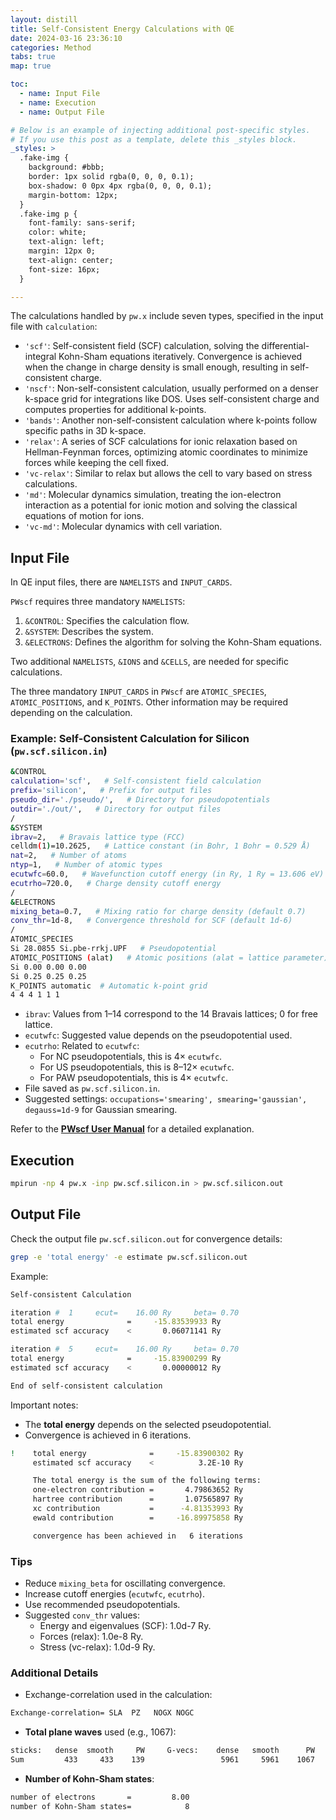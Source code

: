 ```yaml
---
layout: distill
title: Self-Consistent Energy Calculations with QE
date: 2024-03-16 23:36:10
categories: Method
tabs: true
map: true

toc:
  - name: Input File
  - name: Execution
  - name: Output File

# Below is an example of injecting additional post-specific styles.
# If you use this post as a template, delete this _styles block.
_styles: >
  .fake-img {
    background: #bbb;
    border: 1px solid rgba(0, 0, 0, 0.1);
    box-shadow: 0 0px 4px rgba(0, 0, 0, 0.1);
    margin-bottom: 12px;
  }
  .fake-img p {
    font-family: sans-serif;
    color: white;
    text-align: left;
    margin: 12px 0;
    text-align: center;
    font-size: 16px;
  }

---
```


The calculations handled by `pw.x` include seven types, specified in the input file with `calculation`:

- `'scf'`: Self-consistent field (SCF) calculation, solving the differential-integral Kohn-Sham equations iteratively. Convergence is achieved when the change in charge density is small enough, resulting in self-consistent charge.
- `'nscf'`: Non-self-consistent calculation, usually performed on a denser k-space grid for integrations like DOS. Uses self-consistent charge and computes properties for additional k-points.
- `'bands'`: Another non-self-consistent calculation where k-points follow specific paths in 3D k-space.
- `'relax'`: A series of SCF calculations for ionic relaxation based on Hellman-Feynman forces, optimizing atomic coordinates to minimize forces while keeping the cell fixed.
- `'vc-relax'`: Similar to relax but allows the cell to vary based on stress calculations.
- `'md'`: Molecular dynamics simulation, treating the ion-electron interaction as a potential for ionic motion and solving the classical equations of motion for ions.
- `'vc-md'`: Molecular dynamics with cell variation.

## Input File

In QE input files, there are `NAMELISTS` and `INPUT_CARDS`.

`PWscf` requires three mandatory `NAMELISTS`:

1. `&CONTROL`: Specifies the calculation flow.
2. `&SYSTEM`: Describes the system.
3. `&ELECTRONS`: Defines the algorithm for solving the Kohn-Sham equations.

Two additional `NAMELISTS`, `&IONS` and `&CELLS`, are needed for specific calculations.

The three mandatory `INPUT_CARDS` in `PWscf` are `ATOMIC_SPECIES`, `ATOMIC_POSITIONS`, and `K_POINTS`. Other information may be required depending on the calculation.

### Example: Self-Consistent Calculation for Silicon (`pw.scf.silicon.in`)

```bash
&CONTROL
calculation='scf',   # Self-consistent field calculation
prefix='silicon',   # Prefix for output files
pseudo_dir='./pseudo/',   # Directory for pseudopotentials
outdir='./out/',   # Directory for output files
/
&SYSTEM
ibrav=2,   # Bravais lattice type (FCC)
celldm(1)=10.2625,   # Lattice constant (in Bohr, 1 Bohr = 0.529 Å)
nat=2,   # Number of atoms
ntyp=1,   # Number of atomic types
ecutwfc=60.0,   # Wavefunction cutoff energy (in Ry, 1 Ry = 13.606 eV)
ecutrho=720.0,   # Charge density cutoff energy
/
&ELECTRONS
mixing_beta=0.7,   # Mixing ratio for charge density (default 0.7)
conv_thr=1d-8,   # Convergence threshold for SCF (default 1d-6)
/
ATOMIC_SPECIES
Si 28.0855 Si.pbe-rrkj.UPF   # Pseudopotential
ATOMIC_POSITIONS (alat)   # Atomic positions (alat = lattice parameter)
Si 0.00 0.00 0.00
Si 0.25 0.25 0.25
K_POINTS automatic  # Automatic k-point grid
4 4 4 1 1 1
```

- `ibrav`: Values from 1–14 correspond to the 14 Bravais lattices; 0 for free lattice.
- `ecutwfc`: Suggested value depends on the pseudopotential used.
- `ecutrho`: Related to `ecutwfc`:
  - For NC pseudopotentials, this is 4× `ecutwfc`.
  - For US pseudopotentials, this is 8–12× `ecutwfc`.
  - For PAW pseudopotentials, this is 4× `ecutwfc`.
- File saved as `pw.scf.silicon.in`.
- Suggested settings: `occupations='smearing', smearing='gaussian', degauss=1d-9` for Gaussian smearing.

Refer to the [**PWscf User Manual**](https://www.quantum-espresso.org/Doc/INPUT_PW.html) for a detailed explanation.

## Execution

```bash
mpirun -np 4 pw.x -inp pw.scf.silicon.in > pw.scf.silicon.out
```

## Output File

Check the output file `pw.scf.silicon.out` for convergence details:

```bash
grep -e 'total energy' -e estimate pw.scf.silicon.out
```

Example:

```bash
Self-consistent Calculation

iteration #  1     ecut=    16.00 Ry     beta= 0.70
total energy              =     -15.83539933 Ry
estimated scf accuracy    <       0.06071141 Ry

iteration #  5     ecut=    16.00 Ry     beta= 0.70
total energy              =     -15.83900299 Ry
estimated scf accuracy    <       0.00000012 Ry

End of self-consistent calculation
```

Important notes:
- The **total energy** depends on the selected pseudopotential.
- Convergence is achieved in 6 iterations.

```bash
!    total energy              =     -15.83900302 Ry
     estimated scf accuracy    <          3.2E-10 Ry

     The total energy is the sum of the following terms:
     one-electron contribution =       4.79863652 Ry
     hartree contribution      =       1.07565897 Ry
     xc contribution           =      -4.81353993 Ry
     ewald contribution        =     -16.89975858 Ry

     convergence has been achieved in   6 iterations
```

### Tips

- Reduce `mixing_beta` for oscillating convergence.
- Increase cutoff energies (`ecutwfc`, `ecutrho`).
- Use recommended pseudopotentials.
- Suggested `conv_thr` values:
  - Energy and eigenvalues (SCF): 1.0d-7 Ry.
  - Forces (relax): 1.0e-8 Ry.
  - Stress (vc-relax): 1.0d-9 Ry.

### Additional Details

- Exchange-correlation used in the calculation:

```bash
Exchange-correlation= SLA  PZ   NOGX NOGC
```

- **Total plane waves** used (e.g., 1067):

```bash
sticks:   dense  smooth     PW     G-vecs:    dense   smooth      PW
Sum         433     433    139                 5961     5961    1067
```

- **Number of Kohn-Sham states**:

```bash
number of electrons       =         8.00
number of Kohn-Sham states=            8
```
